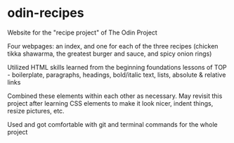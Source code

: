 # odin-recipes
Website for the "recipe project" of The Odin Project

Four webpages: an index, and one for each of the three recipes (chicken tikka shawarma, the greatest burger and sauce, and spicy onion rings)

Utilized HTML skills learned from the beginning foundations lessons of TOP - boilerplate, paragraphs, headings, bold/italic text, lists, absolute & relative links

Combined these elements within each other as necessary. May revisit this project after learning CSS elements to make it look nicer, indent things, resize pictures, etc.

Used and got comfortable with git and terminal commands for the whole project
